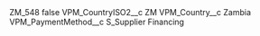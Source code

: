 <?xml version="1.0" encoding="UTF-8"?>
<CustomMetadata xmlns="http://soap.sforce.com/2006/04/metadata" xmlns:xsi="http://www.w3.org/2001/XMLSchema-instance" xmlns:xsd="http://www.w3.org/2001/XMLSchema">
    <label>ZM_548</label>
    <protected>false</protected>
    <values>
        <field>VPM_CountryISO2__c</field>
        <value xsi:type="xsd:string">ZM</value>
    </values>
    <values>
        <field>VPM_Country__c</field>
        <value xsi:type="xsd:string">Zambia</value>
    </values>
    <values>
        <field>VPM_PaymentMethod__c</field>
        <value xsi:type="xsd:string">S_Supplier Financing</value>
    </values>
</CustomMetadata>
